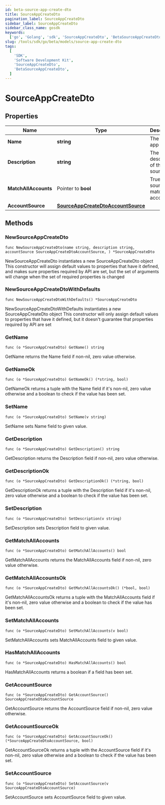 ```yaml
---
id: beta-source-app-create-dto
title: SourceAppCreateDto
pagination_label: SourceAppCreateDto
sidebar_label: SourceAppCreateDto
sidebar_class_name: gosdk
keywords:
  ['go', 'Golang', 'sdk', 'SourceAppCreateDto', 'BetaSourceAppCreateDto']
slug: /tools/sdk/go/beta/models/source-app-create-dto
tags:
  [
    'SDK',
    'Software Development Kit',
    'SourceAppCreateDto',
    'BetaSourceAppCreateDto',
  ]
---
```


# SourceAppCreateDto

## Properties

| Name | Type | Description | Notes |
| --- | --- | --- | --- |
| **Name** | **string** | The source app name |
| **Description** | **string** | The description of the source app |
| **MatchAllAccounts** | Pointer to **bool** | True if the source app match all accounts | [optional] [default to false] |
| **AccountSource** | [**SourceAppCreateDtoAccountSource**](source-app-create-dto-account-source) |  |

## Methods

### NewSourceAppCreateDto

`func NewSourceAppCreateDto(name string, description string, accountSource SourceAppCreateDtoAccountSource, ) *SourceAppCreateDto`

NewSourceAppCreateDto instantiates a new SourceAppCreateDto object This constructor will assign default values to properties that have it defined, and makes sure properties required by API are set, but the set of arguments will change when the set of required properties is changed

### NewSourceAppCreateDtoWithDefaults

`func NewSourceAppCreateDtoWithDefaults() *SourceAppCreateDto`

NewSourceAppCreateDtoWithDefaults instantiates a new SourceAppCreateDto object This constructor will only assign default values to properties that have it defined, but it doesn't guarantee that properties required by API are set

### GetName

`func (o *SourceAppCreateDto) GetName() string`

GetName returns the Name field if non-nil, zero value otherwise.

### GetNameOk

`func (o *SourceAppCreateDto) GetNameOk() (*string, bool)`

GetNameOk returns a tuple with the Name field if it's non-nil, zero value otherwise and a boolean to check if the value has been set.

### SetName

`func (o *SourceAppCreateDto) SetName(v string)`

SetName sets Name field to given value.

### GetDescription

`func (o *SourceAppCreateDto) GetDescription() string`

GetDescription returns the Description field if non-nil, zero value otherwise.

### GetDescriptionOk

`func (o *SourceAppCreateDto) GetDescriptionOk() (*string, bool)`

GetDescriptionOk returns a tuple with the Description field if it's non-nil, zero value otherwise and a boolean to check if the value has been set.

### SetDescription

`func (o *SourceAppCreateDto) SetDescription(v string)`

SetDescription sets Description field to given value.

### GetMatchAllAccounts

`func (o *SourceAppCreateDto) GetMatchAllAccounts() bool`

GetMatchAllAccounts returns the MatchAllAccounts field if non-nil, zero value otherwise.

### GetMatchAllAccountsOk

`func (o *SourceAppCreateDto) GetMatchAllAccountsOk() (*bool, bool)`

GetMatchAllAccountsOk returns a tuple with the MatchAllAccounts field if it's non-nil, zero value otherwise and a boolean to check if the value has been set.

### SetMatchAllAccounts

`func (o *SourceAppCreateDto) SetMatchAllAccounts(v bool)`

SetMatchAllAccounts sets MatchAllAccounts field to given value.

### HasMatchAllAccounts

`func (o *SourceAppCreateDto) HasMatchAllAccounts() bool`

HasMatchAllAccounts returns a boolean if a field has been set.

### GetAccountSource

`func (o *SourceAppCreateDto) GetAccountSource() SourceAppCreateDtoAccountSource`

GetAccountSource returns the AccountSource field if non-nil, zero value otherwise.

### GetAccountSourceOk

`func (o *SourceAppCreateDto) GetAccountSourceOk() (*SourceAppCreateDtoAccountSource, bool)`

GetAccountSourceOk returns a tuple with the AccountSource field if it's non-nil, zero value otherwise and a boolean to check if the value has been set.

### SetAccountSource

`func (o *SourceAppCreateDto) SetAccountSource(v SourceAppCreateDtoAccountSource)`

SetAccountSource sets AccountSource field to given value.
